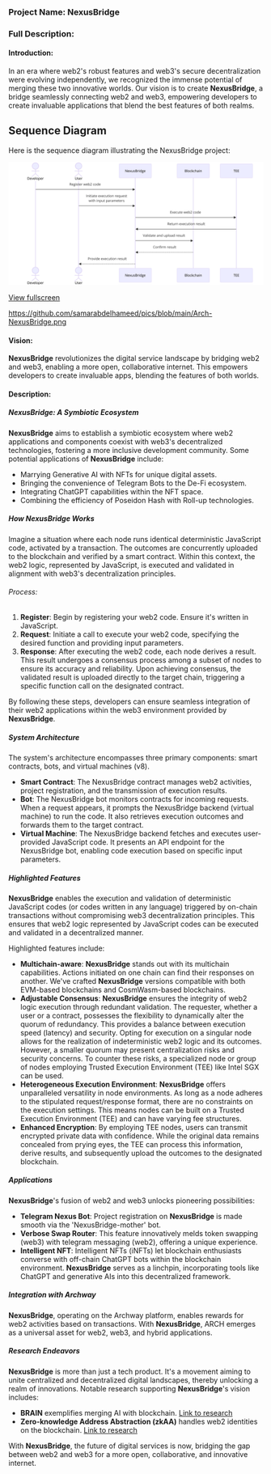 ### Project Name: **NexusBridge**

### Full Description:

#### Introduction:
In an era where web2's robust features and web3's secure decentralization were evolving independently, we recognized the immense potential of merging these two innovative worlds. Our vision is to create **NexusBridge**, a bridge seamlessly connecting web2 and web3, empowering developers to create invaluable applications that blend the best features of both realms.
## Sequence Diagram
Here is the sequence diagram illustrating the NexusBridge project:

![NexusBridge Sequence Diagram](https://github.com/samarabdelhameed/pics/blob/main/Arch-NexusBridge.png)

[View fullscreen](https://github.com/samarabdelhameed/pics/blob/main/Arch-NexusBridge.png) 

https://github.com/samarabdelhameed/pics/blob/main/Arch-NexusBridge.png

#### Vision:
**NexusBridge** revolutionizes the digital service landscape by bridging web2 and web3, enabling a more open, collaborative internet. This empowers developers to create invaluable apps, blending the features of both worlds.

#### Description:

##### **NexusBridge: A Symbiotic Ecosystem**
**NexusBridge** aims to establish a symbiotic ecosystem where web2 applications and components coexist with web3's decentralized technologies, fostering a more inclusive development community. Some potential applications of **NexusBridge** include:

- Marrying Generative AI with NFTs for unique digital assets.
- Bringing the convenience of Telegram Bots to the De-Fi ecosystem.
- Integrating ChatGPT capabilities within the NFT space.
- Combining the efficiency of Poseidon Hash with Roll-up technologies.

##### **How NexusBridge Works**
Imagine a situation where each node runs identical deterministic JavaScript code, activated by a transaction. The outcomes are concurrently uploaded to the blockchain and verified by a smart contract. Within this context, the web2 logic, represented by JavaScript, is executed and validated in alignment with web3's decentralization principles.

###### Process:
1. **Register**: Begin by registering your web2 code. Ensure it's written in JavaScript.
2. **Request**: Initiate a call to execute your web2 code, specifying the desired function and providing input parameters.
3. **Response**: After executing the web2 code, each node derives a result. This result undergoes a consensus process among a subset of nodes to ensure its accuracy and reliability. Upon achieving consensus, the validated result is uploaded directly to the target chain, triggering a specific function call on the designated contract.

By following these steps, developers can ensure seamless integration of their web2 applications within the web3 environment provided by **NexusBridge**.

##### **System Architecture**
The system's architecture encompasses three primary components: smart contracts, bots, and virtual machines (v8).

- **Smart Contract**: The NexusBridge contract manages web2 activities, project registration, and the transmission of execution results.
- **Bot**: The NexusBridge bot monitors contracts for incoming requests. When a request appears, it prompts the NexusBridge backend (virtual machine) to run the code. It also retrieves execution outcomes and forwards them to the target contract.
- **Virtual Machine**: The NexusBridge backend fetches and executes user-provided JavaScript code. It presents an API endpoint for the NexusBridge bot, enabling code execution based on specific input parameters.

##### **Highlighted Features**
**NexusBridge** enables the execution and validation of deterministic JavaScript codes (or codes written in any language) triggered by on-chain transactions without compromising web3 decentralization principles. This ensures that web2 logic represented by JavaScript codes can be executed and validated in a decentralized manner.

Highlighted features include:

- **Multichain-aware**: **NexusBridge** stands out with its multichain capabilities. Actions initiated on one chain can find their responses on another. We've crafted **NexusBridge** versions compatible with both EVM-based blockchains and CosmWasm-based blockchains.
- **Adjustable Consensus**: **NexusBridge** ensures the integrity of web2 logic execution through redundant validation. The requester, whether a user or a contract, possesses the flexibility to dynamically alter the quorum of redundancy. This provides a balance between execution speed (latency) and security. Opting for execution on a singular node allows for the realization of indeterministic web2 logic and its outcomes. However, a smaller quorum may present centralization risks and security concerns. To counter these risks, a specialized node or group of nodes employing Trusted Execution Environment (TEE) like Intel SGX can be used.
- **Heterogeneous Execution Environment**: **NexusBridge** offers unparalleled versatility in node environments. As long as a node adheres to the stipulated request/response format, there are no constraints on the execution settings. This means nodes can be built on a Trusted Execution Environment (TEE) and can have varying fee structures.
- **Enhanced Encryption**: By employing TEE nodes, users can transmit encrypted private data with confidence. While the original data remains concealed from prying eyes, the TEE can process this information, derive results, and subsequently upload the outcomes to the designated blockchain.

##### **Applications**
**NexusBridge**'s fusion of web2 and web3 unlocks pioneering possibilities:

- **Telegram Nexus Bot**: Project registration on **NexusBridge** is made smooth via the 'NexusBridge-mother' bot.
- **Verbose Swap Router**: This feature innovatively melds token swapping (web3) with telegram messaging (web2), offering a unique experience.
- **Intelligent NFT**: Intelligent NFTs (iNFTs) let blockchain enthusiasts converse with off-chain ChatGPT bots within the blockchain environment. **NexusBridge** serves as a linchpin, incorporating tools like ChatGPT and generative AIs into this decentralized framework.

##### **Integration with Archway**
**NexusBridge**, operating on the Archway platform, enables rewards for web2 activities based on transactions. With **NexusBridge**, ARCH emerges as a universal asset for web2, web3, and hybrid applications.

##### **Research Endeavors**
**NexusBridge** is more than just a tech product. It's a movement aiming to unite centralized and decentralized digital landscapes, thereby unlocking a realm of innovations. Notable research supporting **NexusBridge**'s vision includes:

- **BRAIN** exemplifies merging AI with blockchain. [Link to research](https://arxiv.org/abs/2305.04062)
- **Zero-knowledge Address Abstraction (zkAA)** handles web2 identities on the blockchain. [Link to research](https://eprint.iacr.org/2023/191)

With **NexusBridge**, the future of digital services is now, bridging the gap between web2 and web3 for a more open, collaborative, and innovative internet.